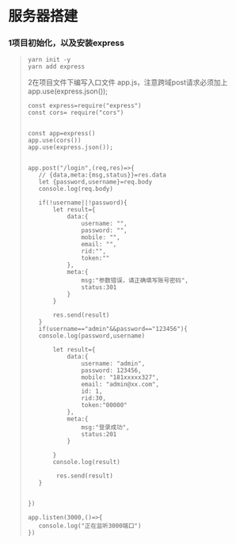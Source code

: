 # 服务器搭建

### 1项目初始化，以及安装express

>```
>yarn init -y 
>yarn add express
>```
>
>2在项目文件下编写入口文件 app.js，注意跨域post请求必须加上 app.use(express.json());
>
>```
>const express=require("express")
>const cors= require("cors")
>
>
>const app=express()
>app.use(cors())
>app.use(express.json());
>
>
>app.post("/login",(req,res)=>{
>    // {data,meta:{msg,status}}=res.data  
>    let {password,username}=req.body
>    console.log(req.body)
>  
>    if(!username||!password){
>        let result={
>            data:{
>                username: "",
>                password: "",
>                mobile: "",
>                email: "",
>                rid:"",
>                token:""
>            },
>            meta:{
>                msg:"参数错误，请正确填写账号密码",
>                status:301
>            }
>        }
>      
>        res.send(result)
>    }
>    if(username=="admin"&&password=="123456"){
>    console.log(password,username)
>
>        let result={    
>            data:{
>                username: "admin",
>                password: 123456,
>                mobile: "181xxxxx327",
>                email: "admin@xx.com",
>                id: 1,
>                rid:30,
>                token:"00000"
>            },
>            meta:{
>                msg:"登录成功",
>                status:201
>            }
>            
>        }
>        console.log(result)
>       
>         res.send(result)
>    }
>       
>    
>})
>
>app.listen(3000,()=>{
>    console.log("正在监听3000端口")
>})
>```
>
>

